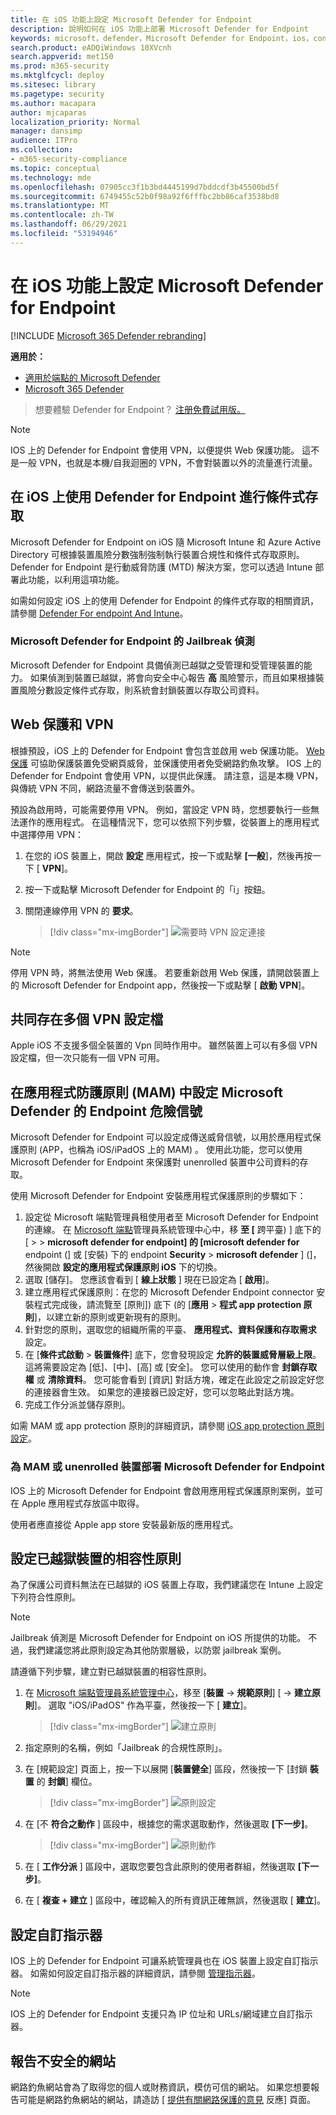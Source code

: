 ```yaml
---
title: 在 iOS 功能上設定 Microsoft Defender for Endpoint
description: 說明如何在 iOS 功能上部署 Microsoft Defender for Endpoint
keywords: microsoft，defender，Microsoft Defender for Endpoint，ios，configure，features，ios
search.product: eADQiWindows 10XVcnh
search.appverid: met150
ms.prod: m365-security
ms.mktglfcycl: deploy
ms.sitesec: library
ms.pagetype: security
ms.author: macapara
author: mjcaparas
localization_priority: Normal
manager: dansimp
audience: ITPro
ms.collection:
- m365-security-compliance
ms.topic: conceptual
ms.technology: mde
ms.openlocfilehash: 07905cc3f1b3bd4445199d7bddcdf3b45500bd5f
ms.sourcegitcommit: 6749455c52b0f98a92f6fffbc2bb86caf3538bd8
ms.translationtype: MT
ms.contentlocale: zh-TW
ms.lasthandoff: 06/29/2021
ms.locfileid: "53194946"
---
```

# <a name="configure-microsoft-defender-for-endpoint-on-ios-features"></a>在 iOS 功能上設定 Microsoft Defender for Endpoint

[!INCLUDE [Microsoft 365 Defender rebranding](../../includes/microsoft-defender.md)]

**適用於：**
- [適用於端點的 Microsoft Defender](https://go.microsoft.com/fwlink/p/?linkid=2154037)
- [Microsoft 365 Defender](https://go.microsoft.com/fwlink/?linkid=2118804)

> 想要體驗 Defender for Endpoint？ [注册免費試用版。](https://www.microsoft.com/microsoft-365/windows/microsoft-defender-atp?ocid=docs-wdatp-exposedapis-abovefoldlink) 

> [!NOTE]
> IOS 上的 Defender for Endpoint 會使用 VPN，以便提供 Web 保護功能。 這不是一般 VPN，也就是本機/自我迴圈的 VPN，不會對裝置以外的流量進行流量。

## <a name="conditional-access-with-defender-for-endpoint-on-ios"></a>在 iOS 上使用 Defender for Endpoint 進行條件式存取  
Microsoft Defender for Endpoint on iOS 隨 Microsoft Intune 和 Azure Active Directory 可根據裝置風險分數強制強制執行裝置合規性和條件式存取原則。 Defender for Endpoint 是行動威脅防護 (MTD) 解決方案，您可以透過 Intune 部署此功能，以利用這項功能。

如需如何設定 iOS 上的使用 Defender for Endpoint 的條件式存取的相關資訊，請參閱 [Defender For endpoint And Intune](/mem/intune/protect/advanced-threat-protection)。

### <a name="jailbreak-detection-by-microsoft-defender-for-endpoint"></a>Microsoft Defender for Endpoint 的 Jailbreak 偵測
Microsoft Defender for Endpoint 具備偵測已越獄之受管理和受管理裝置的能力。 如果偵測到裝置已越獄，將會向安全中心報告 **高** 風險警示，而且如果根據裝置風險分數設定條件式存取，則系統會封鎖裝置以存取公司資料。

## <a name="web-protection-and-vpn"></a>Web 保護和 VPN

根據預設，iOS 上的 Defender for Endpoint 會包含並啟用 web 保護功能。 [Web 保護](web-protection-overview.md) 可協助保護裝置免受網頁威脅，並保護使用者免受網路釣魚攻擊。 IOS 上的 Defender for Endpoint 會使用 VPN，以提供此保護。 請注意，這是本機 VPN，與傳統 VPN 不同，網路流量不會傳送到裝置外。

預設為啟用時，可能需要停用 VPN。 例如，當設定 VPN 時，您想要執行一些無法運作的應用程式。 在這種情況下，您可以依照下列步驟，從裝置上的應用程式中選擇停用 VPN：

1. 在您的 iOS 裝置上，開啟 **設定** 應用程式，按一下或點擊 **[一般**]，然後再按一下 [ **VPN**]。
1. 按一下或點擊 Microsoft Defender for Endpoint 的「i」按鈕。
1. 關閉連線停用 VPN 的 **要求**。

    > [!div class="mx-imgBorder"]
    > ![需要時 VPN 設定連接](images/ios-vpn-config.png)

> [!NOTE]
> 停用 VPN 時，將無法使用 Web 保護。 若要重新啟用 Web 保護，請開啟裝置上的 Microsoft Defender for Endpoint app，然後按一下或點擊 [ **啟動 VPN**]。

## <a name="co-existence-of-multiple-vpn-profiles"></a>共同存在多個 VPN 設定檔

Apple iOS 不支援多個全裝置的 Vpn 同時作用中。 雖然裝置上可以有多個 VPN 設定檔，但一次只能有一個 VPN 可用。

## <a name="configure-microsoft-defender-for-endpoint-risk-signal-in-app-protection-policy-mam"></a>在應用程式防護原則 (MAM) 中設定 Microsoft Defender 的 Endpoint 危險信號

Microsoft Defender for Endpoint 可以設定成傳送威脅信號，以用於應用程式保護原則 (APP，也稱為 iOS/iPadOS 上的 MAM) 。 使用此功能，您可以使用 Microsoft Defender for Endpoint 來保護對 unenrolled 裝置中公司資料的存取。

使用 Microsoft Defender for Endpoint 安裝應用程式保護原則的步驟如下：

1. 設定從 Microsoft 端點管理員租使用者至 Microsoft Defender for Endpoint 的連線。 在 [Microsoft 端點](https://go.microsoft.com/fwlink/?linkid=2109431)管理員系統管理中心中，移 **至 [** 跨平臺) ] 底下的 [  >    >  **microsoft defender for endpoint] 的 [microsoft defender for** endpoint (] 或 [安裝) 下的 endpoint **Security**  >  **microsoft defender** ] (]，然後開啟 **設定的應用程式保護原則 iOS** 下的切換。
1. 選取 [儲存]。 您應該會看到 [ **線上狀態** ] 現在已設定為 [ **啟用**]。
1. 建立應用程式保護原則：在您的 Microsoft Defender Endpoint connector 安裝程式完成後，請流覽至 [原則]) 底下 (的 [**應用**  >  **程式 app protection 原則**]，以建立新的原則或更新現有的原則。
1. 針對您的原則，選取您的組織所需的平臺、 **應用程式、資料保護和存取需求** 設定。
1. 在 [**條件式啟動**  >  **裝置條件**] 底下，您會發現設定 **允許的裝置威脅層級上限**。 這將需要設定為 [低]、[中]、[高] 或 [安全]。 您可以使用的動作會 **封鎖存取權** 或 **清除資料**。 您可能會看到 [資訊] 對話方塊，確定在此設定之前設定好您的連接器會生效。 如果您的連接器已設定好，您可以忽略此對話方塊。
1. 完成工作分派並儲存原則。

如需 MAM 或 app protection 原則的詳細資訊，請參閱 [iOS app protection 原則設定](https://docs.microsoft.com/mem/intune/apps/app-protection-policy-settings-ios)。

### <a name="deploying-microsoft-defender-for-endpoint-for-mam-or-on-unenrolled-devices"></a>為 MAM 或 unenrolled 裝置部署 Microsoft Defender for Endpoint

IOS 上的 Microsoft Defender for Endpoint 會啟用應用程式保護原則案例，並可在 Apple 應用程式存放區中取得。

使用者應直接從 Apple app store 安裝最新版的應用程式。

## <a name="configure-compliance-policy-against-jailbroken-devices"></a>設定已越獄裝置的相容性原則

為了保護公司資料無法在已越獄的 iOS 裝置上存取，我們建議您在 Intune 上設定下列符合性原則。

> [!NOTE]
> Jailbreak 偵測是 Microsoft Defender for Endpoint on iOS 所提供的功能。 不過，我們建議您將此原則設定為其他防禦層級，以防禦 jailbreak 案例。

請遵循下列步驟，建立對已越獄裝置的相容性原則。

1. 在 [Microsoft 端點管理員系統管理中心](https://go.microsoft.com/fwlink/?linkid=2109431)，移至 [**裝置**  ->  **規範原則**] [  ->  **建立原則**]。 選取 "iOS/iPadOS" 作為平臺，然後按一下 [ **建立**]。

    > [!div class="mx-imgBorder"]
    > ![建立原則](images/ios-jb-policy.png)

2. 指定原則的名稱，例如「Jailbreak 的合規性原則」。
3. 在 [規範設定] 頁面上，按一下以展開 [**裝置健全**] 區段，然後按一下 [封鎖 **裝置** 的 **封鎖**] 欄位。

    > [!div class="mx-imgBorder"]
    > ![原則設定](images/ios-jb-settings.png)

4. 在 [不 **符合之動作** ] 區段中，根據您的需求選取動作，然後選取 **[下一步]**。

    > [!div class="mx-imgBorder"]
    > ![原則動作](images/ios-jb-actions.png)

5. 在 [ **工作分派** ] 區段中，選取您要包含此原則的使用者群組，然後選取 **[下一步]**。
6. 在 [ **複查 + 建立** ] 區段中，確認輸入的所有資訊正確無誤，然後選取 [ **建立**]。

## <a name="configure-custom-indicators"></a>設定自訂指示器

IOS 上的 Defender for Endpoint 可讓系統管理員也在 iOS 裝置上設定自訂指示器。 如需如何設定自訂指示器的詳細資訊，請參閱 [管理指示器](/microsoft-365/security/defender-endpoint/manage-indicators)。

> [!NOTE]
> IOS 上的 Defender for Endpoint 支援只為 IP 位址和 URLs/網域建立自訂指示器。

## <a name="report-unsafe-site"></a>報告不安全的網站

網路釣魚網站會為了取得您的個人或財務資訊，模仿可信的網站。 如果您想要報告可能是網路釣魚網站的網站，請造訪 [ [提供有關網路保護的意見](https://www.microsoft.com/wdsi/filesubmission/exploitguard/networkprotection) 反應] 頁面。


